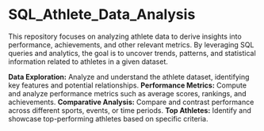 # SQL_Athlete_Data_Analysis

This repository focuses on analyzing athlete data to derive insights into performance, achievements, and other relevant metrics. By leveraging SQL queries and analytics, the goal is to uncover trends, patterns, and statistical information related to athletes in a given dataset.

**Data Exploration:** Analyze and understand the athlete dataset, identifying key features and potential relationships.
**Performance Metrics:** Compute and analyze performance metrics such as average scores, rankings, and achievements.
**Comparative Analysis:** Compare and contrast performance across different sports, events, or time periods.
**Top Athletes:** Identify and showcase top-performing athletes based on specific criteria.
